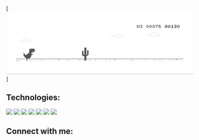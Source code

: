 [![Header](https://github.com/makcsholonik/makcsholonik/blob/main/img/header.gif)]

[comment]: <> (# I'm a frontend developer from Belarus, Brest)

## Technologies:

![](https://img.shields.io/badge/HTML5-E34F26?style=for-the-badge&logo=html5&logoColor=white)
![](https://img.shields.io/badge/CSS3-1572B6?style=for-the-badge&logo=css3&logoColor=white)
![](https://img.shields.io/badge/Sass-CC6699?style=for-the-badge&logo=sass&logoColor=white)
![](https://img.shields.io/badge/JavaScript-F7DF1E?style=for-the-badge&logo=javascript&logoColor=black)
![](https://img.shields.io/badge/Typescript-3178c6?style=for-the-badge&logo=typescript&logoColor=white)
![](https://img.shields.io/badge/React-20232A?style=for-the-badge&logo=react&logoColor=61DAFB)
![](https://img.shields.io/badge/Redux-764abc?style=for-the-badge&logo=redux&logoColor=white)

## Connect with me:

[comment]: <> (<img alt="" src="https://img.shields.io/badge/instagram-E4405F.svg?&style=for-the-badge&logo=instagram&logoColor=fff" />)

[comment]: <> (<img alt="" src="https://img.shields.io/badge/linkedin-0077B5.svg?&style=for-the-badge&logo=linkedin&logoColor=fff" />)

[comment]: <> (<img alt="" src="https://img.shields.io/badge/twitter-1DA1F2.svg?&style=for-the-badge&logo=twitter&logoColor=fff" />)